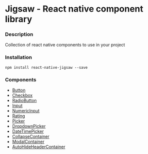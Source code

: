 Jigsaw - React native component library
=======================================

### Description
Collection of react native components to use in your project

### Installation
`npm install react-native-jigsaw --save`

### Components
- [Button](./Components/Button/README.md)
- [Checkbox](./Components/CheckBox/README.md)
- [RadioButton](./Components/RadioButton/README.md)
- [Input](./Components/Input/README.md)
- [NumericInput](./Components/NumericInput/README.md)
- [Rating](./Components/Rating/README.md)
- [Picker](./Components/Picker/README.md)
- [DropdownPicker](./Components/DropdownPicker/README.md)
- [DateTimePicker](./Components/DateTimePicker/README.md)
- [CollapseContainer](./Components/CollapseContainer/README.md)
- [ModalContainer](./Components/ModalContainer/README.md)
- [AutoHideHeaderContainer](./Components/AutoHideHeaderContainer/README.md)
